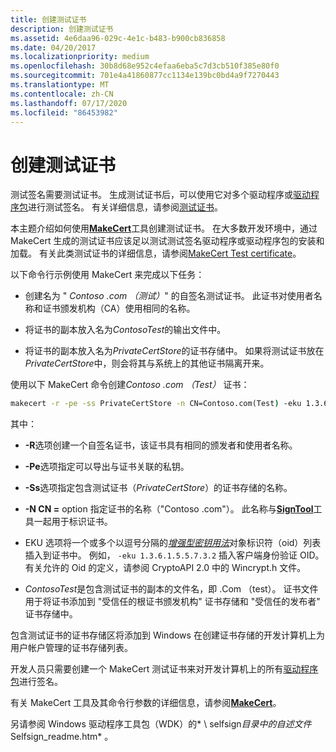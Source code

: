 ```yaml
---
title: 创建测试证书
description: 创建测试证书
ms.assetid: 4e6daa96-029c-4e1c-b483-b900cb836858
ms.date: 04/20/2017
ms.localizationpriority: medium
ms.openlocfilehash: 30b8d68e952c4efaa6eba5c7d3cb510f385e80f0
ms.sourcegitcommit: 701e4a41860877cc1134e139bc0bd4a9f7270443
ms.translationtype: MT
ms.contentlocale: zh-CN
ms.lasthandoff: 07/17/2020
ms.locfileid: "86453982"
---
```

# <a name="creating-test-certificates"></a>创建测试证书


测试签名需要测试证书。 生成测试证书后，可以使用它对多个驱动程序或[驱动程序包](driver-packages.md)进行测试签名。 有关详细信息，请参阅[测试证书](test-certificates.md)。

本主题介绍如何使用[**MakeCert**](https://docs.microsoft.com/windows-hardware/drivers/devtest/makecert)工具创建测试证书。 在大多数开发环境中，通过 MakeCert 生成的测试证书应该足以测试测试签名驱动程序或驱动程序包的安装和加载。 有关此类测试证书的详细信息，请参阅[MakeCert Test certificate](makecert-test-certificate.md)。

以下命令行示例使用 MakeCert 来完成以下任务：

-   创建名为 " *Contoso .com （测试）*" 的自签名测试证书。 此证书对使用者名称和证书颁发机构（CA）使用相同的名称。

-   将证书的副本放入名为*ContosoTest*的输出文件中。

-   将证书的副本放入名为*PrivateCertStore*的证书存储中。 如果将测试证书放在*PrivateCertStore*中，则会将其与系统上的其他证书隔离开来。

使用以下 MakeCert 命令创建*Contoso .com （Test）* 证书：

```cmd
makecert -r -pe -ss PrivateCertStore -n CN=Contoso.com(Test) -eku 1.3.6.1.5.5.7.3.3 ContosoTest.cer
```

其中：

-   **-R**选项创建一个自签名证书，该证书具有相同的颁发者和使用者名称。

-   **-Pe**选项指定可以导出与证书关联的私钥。

-   **-Ss**选项指定包含测试证书（*PrivateCertStore*）的证书存储的名称。

-   **-N CN =** option 指定证书的名称（"Contoso .com"）。 此名称与[**SignTool**](../devtest/signtool.md)工具一起用于标识证书。

-   EKU 选项将一个或多个以逗号分隔的[*增强型密钥用法*](https://docs.microsoft.com/windows/desktop/SecGloss/e-gly)对象标识符（oid）列表插入到证书中。 例如， `-eku 1.3.6.1.5.5.7.3.2` 插入客户端身份验证 OID。 有关允许的 Oid 的定义，请参阅 CryptoAPI 2.0 中的 Wincrypt.h 文件。

-   *ContosoTest*是包含测试证书的副本的文件名，即 .Com （test）。 证书文件用于将证书添加到 "受信任的根证书颁发机构" 证书存储和 "受信任的发布者" 证书存储中。

包含测试证书的证书存储区将添加到 Windows 在创建证书存储的开发计算机上为用户帐户管理的证书存储列表。

开发人员只需要创建一个 MakeCert 测试证书来对开发计算机上的所有[驱动程序包](driver-packages.md)进行签名。

有关 MakeCert 工具及其命令行参数的详细信息，请参阅[**MakeCert**](https://docs.microsoft.com/windows-hardware/drivers/devtest/makecert)。

另请参阅 Windows 驱动程序工具包（WDK）的* \\ selfsign*目录中的自述文件*Selfsign_readme.htm* 。

 

 





